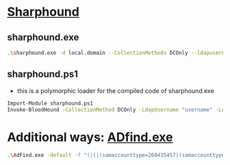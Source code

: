 # [Sharphound](https://github.com/BloodHoundAD/SharpHound)
## sharphound.exe
```bash
.\sharphound.exe -d local.domain --CollectionMethods DCOnly --ldapusername "username" --ldappassword "password"
```
## sharphound.ps1
- this is a polymorphic loader for the compiled code of sharphound.exe
```bash
Import-Module sharphound.ps1
Invoke-BloodHound -CollectionMethod DCOnly -LdapUsername "username" -LdapPassword "password" -ZipFileName output.zip -d local.domain
```
# Additional ways: [ADfind.exe](https://www.joeware.net/freetools/tools/adfind/)
```bash
.\AdFind.exe -default -f "(|(|(samaccounttype=268435457)(samaccounttype=268435456)(samaccounttype=536870913)(samaccounttype=536870912)(primarygroupid=*))(&(sAMAccountType=805306369)(!(UserAccountControl:1.2.840.113556.1.4.803:=2)))(|(samAccountType=805306368)(samAccountType=805306369)(samAccountType=268435456)(samAccountType=268435457)(samAccountType=536870913)(samAccountType=536870912)(objectClass=domain)(&(objectcategory=groupPolicyContainer)(flags=*))(objectcategory=organizationalUnit))(objectclass=domain)(|(samaccounttype=268435456)(samaccounttype=268435457)(samaccounttype=536870913)(samaccounttype=536870912)(samaccounttype=805306368)(samaccounttype=805306369)(objectclass=domain)(objectclass=organizationalUnit)(&(objectcategory=groupPolicyContainer)(flags=*)))(|(&(&(objectcategory=groupPolicyContainer)(flags=*))(name=*)(gpcfilesyspath=*))(objectClass=domain)(objectcategory=organizationalUnit))(&(serviceprincipalname=*)(samaccounttype=805306368)))"
```
